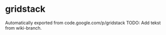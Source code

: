 # gridstack
Automatically exported from code.google.com/p/gridstack
TODO: Add tekst from wiki-branch.
